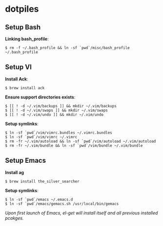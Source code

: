 # dotpiles

## Setup Bash

**Linking bash_profile**:

    $ rm -f ~/.bash_profile && ln -sf `pwd`/misc/bash_profile ~/.bash_profile

## Setup VI

**Install Ack**:

    $ brew install ack

**Ensure support directories exists**:

    $ [[ ! -d ~/.vim/backups ]] && mkdir ~/.vim/backups
    $ [[ ! -d ~/.vim/swaps ]] && mkdir ~/.vim/swaps
    $ [[ ! -d ~/.vim/undo ]] && mkdir ~/.vim/undo

**Setup symlinks**:

    $ ln -sf `pwd`/vim/vimrc.bundles ~/.vimrc.bundles
    $ ln -sf `pwd`/vim/vimrc ~/.vimrc
    $ rm -fr ~/.vim/autoload && ln -sf `pwd`/vim/autoload ~/.vim/autoload
    $ rm -fr ~/.vim/bundle && ln -sf `pwd`/vim/bundle ~/.vim/bundle

## Setup Emacs

**Install ag**

    $ brew install the_silver_searcher

**Setup symlinks**:

    $ ln -sf `pwd`/emacs ~/.emacs.d
    $ ln -sf `pwd`/emacs/gemacs.sh /usr/local/bin/gemacs

_Upon first launch of Emacs, el-get will install itself and all previous installed pcakges._
